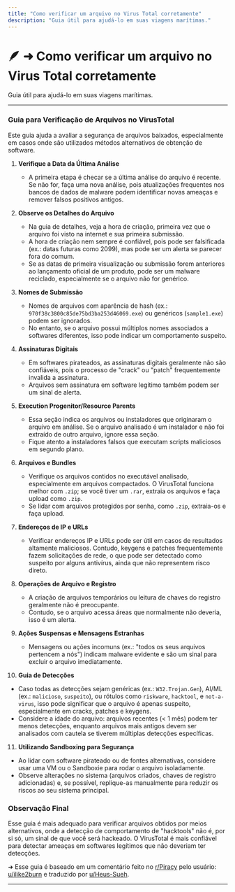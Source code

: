 ```yaml
---
title: "Como verificar um arquivo no Virus Total corretamente"
description: "Guia útil para ajudá-lo em suas viagens marítimas."
---
```


# 🪶 ➜ Como verificar um arquivo no Virus Total corretamente

Guia útil para ajudá-lo em suas viagens marítimas.

---

### Guia para Verificação de Arquivos no VirusTotal

Este guia ajuda a avaliar a segurança de arquivos baixados, especialmente em casos onde são utilizados métodos alternativos de obtenção de software.

1. **Verifique a Data da Última Análise**

   - A primeira etapa é checar se a última análise do arquivo é recente. Se não for, faça uma nova análise, pois atualizações frequentes nos bancos de dados de malware podem identificar novas ameaças e remover falsos positivos antigos.

2. **Observe os Detalhes do Arquivo**

   - Na guia de detalhes, veja a hora de criação, primeira vez que o arquivo foi visto na internet e sua primeira submissão.
   - A hora de criação nem sempre é confiável, pois pode ser falsificada (ex.: datas futuras como 2099), mas pode ser um alerta se parecer fora do comum.
   - Se as datas de primeira visualização ou submissão forem anteriores ao lançamento oficial de um produto, pode ser um malware reciclado, especialmente se o arquivo não for genérico.

3. **Nomes de Submissão**

   - Nomes de arquivos com aparência de hash (ex.: `970f38c3800c85de75bd3ba253d46069.exe`) ou genéricos (`sample1.exe`) podem ser ignorados.
   - No entanto, se o arquivo possui múltiplos nomes associados a softwares diferentes, isso pode indicar um comportamento suspeito.

4. **Assinaturas Digitais**

   - Em softwares pirateados, as assinaturas digitais geralmente não são confiáveis, pois o processo de "crack" ou "patch" frequentemente invalida a assinatura.
   - Arquivos sem assinatura em software legítimo também podem ser um sinal de alerta.

5. **Execution Progenitor/Resource Parents**

   - Essa seção indica os arquivos ou instaladores que originaram o arquivo em análise. Se o arquivo analisado é um instalador e não foi extraído de outro arquivo, ignore essa seção.
   - Fique atento a instaladores falsos que executam scripts maliciosos em segundo plano.

6. **Arquivos e Bundles**

   - Verifique os arquivos contidos no executável analisado, especialmente em arquivos compactados. O VirusTotal funciona melhor com `.zip`; se você tiver um `.rar`, extraia os arquivos e faça upload como `.zip`.
   - Se lidar com arquivos protegidos por senha, como `.zip`, extraia-os e faça upload.

7. **Endereços de IP e URLs**

   - Verificar endereços IP e URLs pode ser útil em casos de resultados altamente maliciosos. Contudo, keygens e patches frequentemente fazem solicitações de rede, o que pode ser detectado como suspeito por alguns antivírus, ainda que não representem risco direto.

8. **Operações de Arquivo e Registro**

   - A criação de arquivos temporários ou leitura de chaves do registro geralmente não é preocupante.
   - Contudo, se o arquivo acessa áreas que normalmente não deveria, isso é um alerta.

9. **Ações Suspensas e Mensagens Estranhas**

   - Mensagens ou ações incomuns (ex.: "todos os seus arquivos pertencem a nós") indicam malware evidente e são um sinal para excluir o arquivo imediatamente.

10. **Guia de Detecções**

- Caso todas as detecções sejam genéricas (ex.: `W32.Trojan.Gen`), AI/ML (ex.: `malicioso`, `suspeito`), ou rótulos como `riskware`, `hacktool`, e `not-a-virus`, isso pode significar que o arquivo é apenas suspeito, especialmente em cracks, patches e keygens.
- Considere a idade do arquivo: arquivos recentes (< 1 mês) podem ter menos detecções, enquanto arquivos mais antigos devem ser analisados com cautela se tiverem múltiplas detecções específicas.

11. **Utilizando Sandboxing para Segurança**

- Ao lidar com software pirateado ou de fontes alternativas, considere usar uma VM ou o Sandboxie para rodar o arquivo isoladamente.
- Observe alterações no sistema (arquivos criados, chaves de registro adicionadas) e, se possível, replique-as manualmente para reduzir os riscos ao seu sistema principal.

### Observação Final

Esse guia é mais adequado para verificar arquivos obtidos por meios alternativos, onde a detecção de comportamento de "hacktools" não é, por si só, um sinal de que você será hackeado. O VirusTotal é mais confiável para detectar ameaças em softwares legítimos que não deveriam ter detecções.

➜ Esse guia é baseado em um comentário feito no [r/Piracy](https://reddit.com/r/Piracy) pelo usuário: [u/ilike2burn](https://reddit.com/u/ilike2burn) e traduzido por [u/Heus-Sueh](https://tesseract.lemmy.eco.br/u/Heus_Sueh@lemmy.dbzer0.com).

---

